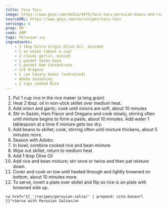 ```yaml
---
title: Tacu Tacu
image: https://www.goya.com/media/4475/tacu-tacu-peruvian-beans-and-rice.jpg?quality=80
sourceURL: https://www.goya.com/en/recipes/tacu-tacu
servings: 4
prep: 5M
cook: 40M
tags: Peruvian 🇵🇪
ingredients:
    - 3 tbsp Extra Virgin Olive Oil, divided
    - ½ an onion (about a cup)
    - 2 cloves garlic, minced
    - 1 packet Sazón Goya
    - 1 packet Ham Concentrate
    - 1/8 Oregano
    - 1 can Canary beans (undrained)
    - Adobo seasoning
    - 2 cups cooked Rice
---
```

 1. Put 1 cup rice in the rice maker (a long grain)
 2. Heat 2 tbsp. oil in non-stick skillet over medium heat.
 3. Add onion and garlic; cook until onions are soft, about 10 minutes
 4. Stir in Sazón, Ham Flavor and Oregano and cook slowly, stirring often until mixture begins to form a paste, about 10 minutes. Add water 1 tablespoon at a time if mixture gets too dry.
 5. Add beans to skillet; cook, stirring often until mixture thickens, about 5 minutes more.
 6. Season with Adobo.
 7. In bowl, combine cooked rice and bean mixture.
 8. Wipe out skillet, return to medium heat
 9. Add 1 tbsp Olive Oil
 10. Add rice and bean mixture; stir once or twice and then pat mixture down.
 11. Cover and cook on low until heated through and lightly browned on bottom, about 10 minutes more.
 12. To serve, invert a plate over skillet and flip so rice is on plate with browned side up.

    <a href="{{ '/recipes/peruvian-salsa/' | prepend: site.baseurl }}">Serve with Peruvian Salsa</a>